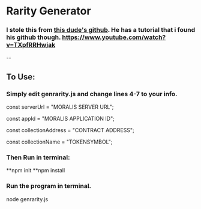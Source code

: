 # Rarity Generator

###  I stole this from <a href='https://github.com/IAmJaysWay/Rarity-Ranking-NFT'> this dude's github</a>.   He has a tutorial that i found his github though.   https://www.youtube.com/watch?v=TXpfRRHwjak

--

## To Use:

### Simply edit genrarity.js  and change lines 4-7 to your info.

  const serverUrl = "MORALIS SERVER URL";

  const appId = "MORALIS APPLICATION ID";

  const collectionAddress = "CONTRACT ADDRESS";

  const collectionName = "TOKENSYMBOL";


### Then Run in terminal:
  **npm init
  **npm install

### Run the program in terminal.
  node genrarity.js
